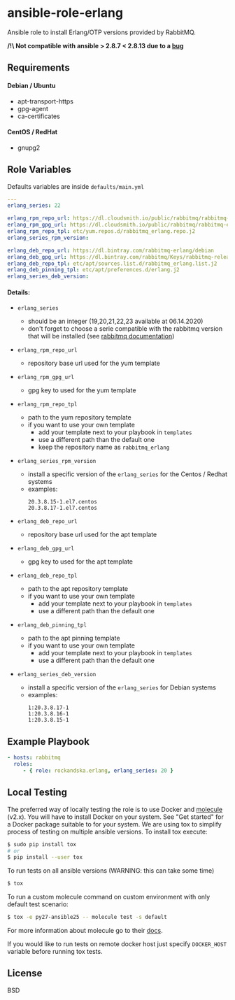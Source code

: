 ansible-role-erlang
=========

Ansible role to install Erlang/OTP versions provided by RabbitMQ.

**/!\ Not compatible with ansible > 2.8.7 < 2.8.13 due to a [bug](https://github.com/ansible/ansible/issues/70081)**

Requirements
------------

#### Debian / Ubuntu
- apt-transport-https
- gpg-agent
- ca-certificates

#### CentOS / RedHat
- gnupg2

Role Variables
--------------

Defaults variables are inside `defaults/main.yml`

```yaml
---
erlang_series: 22

erlang_rpm_repo_url: https://dl.cloudsmith.io/public/rabbitmq/rabbitmq-erlang/rpm/el
erlang_rpm_gpg_url: https://dl.cloudsmith.io/public/rabbitmq/rabbitmq-erlang/gpg.E495BB49CC4BBE5B.key
erlang_rpm_repo_tpl: etc/yum.repos.d/rabbitmq_erlang.repo.j2
erlang_series_rpm_version:

erlang_deb_repo_url: https://dl.bintray.com/rabbitmq-erlang/debian
erlang_deb_gpg_url: https://dl.bintray.com/rabbitmq/Keys/rabbitmq-release-signing-key.asc
erlang_deb_repo_tpl: etc/apt/sources.list.d/rabbitmq_erlang.list.j2
erlang_deb_pinning_tpl: etc/apt/preferences.d/erlang.j2
erlang_series_deb_version:
```

#### Details:

- `erlang_series`

  - should be an integer (19,20,21,22,23 available at 06.14.2020)
  - don't forget to choose a serie compatible with the rabbitmq version that will be installed (see [rabbitmq documentation](https://www.rabbitmq.com/which-erlang.html))

- `erlang_rpm_repo_url`

  - repository base url used for the yum template

- `erlang_rpm_gpg_url`

  - gpg key to used for the yum template

- `erlang_rpm_repo_tpl`

  - path to the yum repository template
  - if you want to use your own template
    - add your template next to your playbook in `templates`
    - use a different path than the default one
    - keep the repository name as `rabbitmq_erlang`

- `erlang_series_rpm_version`
  - install a specific version of the `erlang_series` for the Centos / Redhat systems
  - examples:
    ```
    20.3.8.15-1.el7.centos
    20.3.8.17-1.el7.centos
    ```

- `erlang_deb_repo_url`

  - repository base url used for the apt template

- `erlang_deb_gpg_url`

  - gpg key to used for the apt template

- `erlang_deb_repo_tpl`

  - path to the apt repository template
  - if you want to use your own template
    - add your template next to your playbook in `templates`
    - use a different path than the default one

- `erlang_deb_pinning_tpl`

  - path to the apt pinning template
  - if you want to use your own template
    - add your template next to your playbook in `templates`
    - use a different path than the default one

- `erlang_series_deb_version`

  - install a specific version of the `erlang_series` for Debian systems
  - examples:
  	```
  	1:20.3.8.17-1
    1:20.3.8.16-1
    1:20.3.8.15-1
    ```

Example Playbook
----------------

```yaml
- hosts: rabbitmq
  roles:
     - { role: rockandska.erlang, erlang_series: 20 }
```

Local Testing
-------------

The preferred way of locally testing the role is to use Docker and [molecule](https://github.com/metacloud/molecule) (v2.x). You will have to install Docker on your system. See "Get started" for a Docker package suitable to for your system.
We are using tox to simplify process of testing on multiple ansible versions. To install tox execute:
```sh
$ sudo pip install tox
# or
$ pip install --user tox
```

To run tests on all ansible versions (WARNING: this can take some time)
```sh
$ tox
```
To run a custom molecule command on custom environment with only default test scenario:
```sh
$ tox -e py27-ansible25 -- molecule test -s default
```
For more information about molecule go to their [docs](http://molecule.readthedocs.io/en/latest/).

If you would like to run tests on remote docker host just specify `DOCKER_HOST` variable before running tox tests.

License
-------

BSD
